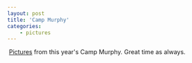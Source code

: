 ```yaml
---
layout: post
title: 'Camp Murphy'
categories:
    - pictures
---
```

[<img src="http://photos.thecave.com/Trips/Camp-Murphy/Camp-Murphy-2013/i-XH5KmC9/0/Th/IMG_1664-Th.jpg" alt="" border="0" class="alignleft" />][gallery] [Pictures][gallery] from this year's Camp Murphy. Great time as always.

[gallery]: http://photos.thecave.com/Trips/Camp-Murphy/Camp-Murphy-2013
